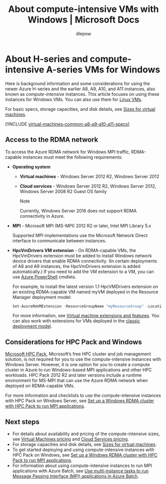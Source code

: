 ﻿---
title: About compute-intensive VMs with Windows | Microsoft Docs
description: Get background information and considerations for using the Azure H-series and A8, A9, A10, and A11 compute-intensive sizes for Windows VMs and cloud services
services: virtual-machines-windows, cloud-services
documentationcenter: ''
author: dlepow
manager: timlt
editor: ''
tags: azure-resource-manager,azure-service-management

ms.assetid: 28d8e1f2-8e61-4fbe-bfe8-80a68443baba
ms.service: virtual-machines-windows
ms.devlang: na
ms.topic: article
ms.tgt_pltfrm: vm-windows
ms.workload: infrastructure-services
ms.date: 03/14/2017
ms.author: danlep
ms.custom: H1Hack27Feb2017

---
# About H-series and compute-intensive A-series VMs for Windows
Here is background information and some considerations for using the newer Azure H-series and the earlier A8, A9, A10, and A11 instances, also known as *compute-intensive* instances. This article focuses on using these instances for Windows VMs. You can also use them for [Linux VMs](../linux/a8-a9-a10-a11-specs.md?toc=%2fazure%2fvirtual-machines%2flinux%2ftoc.json).

For basic specs, storage capacities, and disk details, see [Sizes for virtual machines](sizes.md?toc=%2fazure%2fvirtual-machines%2fwindows%2ftoc.json).

[!INCLUDE [virtual-machines-common-a8-a9-a10-a11-specs](../../../includes/virtual-machines-common-a8-a9-a10-a11-specs.md)]

## Access to the RDMA network
To access the Azure RDMA network for Windows MPI traffic, RDMA-capable instances must meet the following requirements: 

* **Operating system**
  
  * **Virtual machines** - Windows Server 2012 R2, Windows Server 2012
  * **Cloud services** - Windows Server 2012 R2, Windows Server 2012, Windows Server 2008 R2 Guest OS family

    > [!NOTE]
    > Currently, Windows Server 2016 does not support RDMA connectivity in Azure.
    >
    
* **MPI** - Microsoft MPI (MS-MPI) 2012 R2 or later, Intel MPI Library 5.x

  Supported MPI implementations use the Microsoft Network Direct interface to communicate between instances. 
* **HpcVmDrivers VM extension** - On RDMA-capable VMs, the HpcVmDrivers extension must be added to install Windows network device drivers that enable RDMA connectivity. (In certain deployments of A8 and A9 instances, the HpcVmDrivers extension is added automatically.) If you need to add the VM extension to a VM, you can use [Azure PowerShell](/powershell/azure/overview) cmdlets. 

  
  For example, to install the latest version 1.1 HpcVMDrivers extension on an existing RDMA-capable VM named myVM deployed in the Resource Manager deployment model:

  ```PowerShell
  Set-AzureRmVMExtension -ResourceGroupName "myResourceGroup" -Location "westus" -VMName "myVM" -ExtensionName "HpcVmDrivers" -Publisher "Microsoft.HpcCompute" -Type "HpcVmDrivers" -TypeHandlerVersion "1.1"
  ```
  For more information, see [Virtual machine extensions and features](extensions-features.md?toc=%2fazure%2fvirtual-machines%2fwindows%2ftoc.json). You can also work with extensions for VMs deployed in the [classic deployment model](classic/manage-extensions.md).


## Considerations for HPC Pack and Windows
[Microsoft HPC Pack](https://technet.microsoft.com/library/jj899572.aspx), Microsoft’s free HPC cluster and job management solution, is not required for you to use the compute-intensive instances with Windows Server. However, it is one option for you to create a compute cluster in Azure to run Windows-based MPI applications and other HPC workloads. HPC Pack 2012 R2 and later versions include a runtime environment for MS-MPI that can use the Azure RDMA network when deployed on RDMA-capable VMs.

For more information and checklists to use the compute-intensive instances with HPC Pack on Windows Server, see [Set up a Windows RDMA cluster with HPC Pack to run MPI applications](classic/hpcpack-rdma-cluster.md?toc=%2fazure%2fvirtual-machines%2fwindows%2fclassic%2ftoc.json).

## Next steps
* For details about availability and pricing of the compute-intensive sizes, see [Virtual Machines pricing](https://azure.microsoft.com/pricing/details/virtual-machines/#Windows) and [Cloud Services pricing](https://azure.microsoft.com/pricing/details/cloud-services/).
* For storage capacities and disk details, see [Sizes for virtual machines](../linux/sizes.md?toc=%2fazure%2fvirtual-machines%2flinux%2ftoc.json).
* To get started deploying and using compute-intensive instances with HPC Pack on Windows, see [Set up a Windows RDMA cluster with HPC Pack to run MPI applications](classic/hpcpack-rdma-cluster.md?toc=%2fazure%2fvirtual-machines%2fwindows%2fclassic%2ftoc.json).
* For information about using compute-intensive instances to run MPI applications with Azure Batch, see [Use multi-instance tasks to run Message Passing Interface (MPI) applications in Azure Batch](../../batch/batch-mpi.md).


